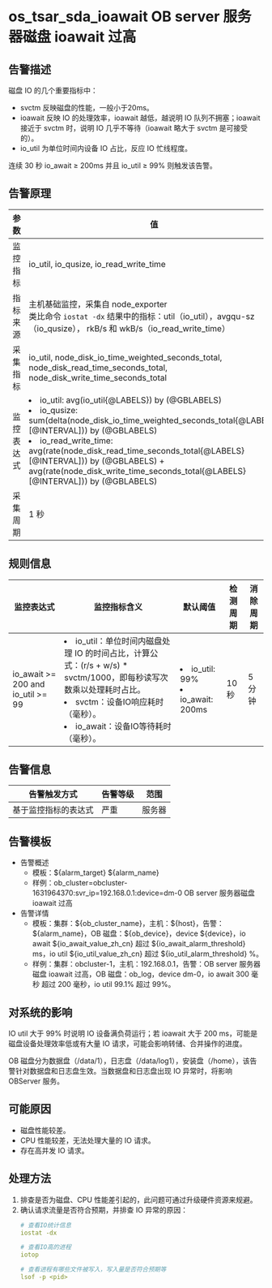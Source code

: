 # os_tsar_sda_ioawait OB server 服务器磁盘 ioawait 过高

## 告警描述

磁盘 IO 的几个重要指标中：
* svctm 反映磁盘的性能，一般小于20ms。
* ioawait 反映 IO 的处理效率，ioawait 越低，越说明 IO 队列不拥塞；ioawait 接近于 svctm 时，说明 IO 几乎不等待（ioawait 略大于 svctm 是可接受的）。
* io_util 为单位时间内设备 IO 占比，反应 IO 忙线程度。

连续 30 秒 io_await ≥ 200ms 并且 io_util ≥ 99% 则触发该告警。

## 告警原理

| 参数 | 值 |
| --- | --- |
| 监控指标 | io_util, io_qusize, io_read_write_time |
| 指标来源 | 主机基础监控，采集自 node_exporter</br>类比命令 `iostat -dx` 结果中的指标：util（io_util），avgqu-sz（io_qusize）， rkB/s 和 wkB/s（io_read_write_time） |
| 采集指标 | io_util, node_disk_io_time_weighted_seconds_total, node_disk_read_time_seconds_total, node_disk_write_time_seconds_total |
| 监控表达式 | <li>io_util: avg(io_util{@LABELS}) by (@GBLABELS)</li><li>io_qusize: sum(delta(node_disk_io_time_weighted_seconds_total{@LABELS}[@INTERVAL])) by (@GBLABELS)</li><li>io_read_write_time: avg(rate(node_disk_read_time_seconds_total{@LABELS}[@INTERVAL])) by (@GBLABELS) + avg(rate(node_disk_write_time_seconds_total{@LABELS}[@INTERVAL])) by (@GBLABELS)</li> |
| 采集周期 | 1 秒 |

## 规则信息

| 监控表达式 | 监控指标含义 | 默认阈值 | 检测周期 | 消除周期 |
| --- | --- | --- | --- | --- |
| io_await >= 200 and io_util >= 99 |<li>io_util：单位时间内磁盘处理 IO 的时间占比，计算公式：(r/s + w/s) * svctm/1000，即每秒读写次数乘以处理耗时占比。</li><li>svctm：设备IO响应耗时（毫秒）。</li><li>io_await：设备IO等待耗时（毫秒）。</li> |<li> io_util: 99%</li><li>io_await: 200ms</li>| 10 秒 | 5 分钟 |

## 告警信息

| 告警触发方式 | 告警等级 | 范围 |
| --- | --- | --- |
| 基于监控指标的表达式 | 严重 | 服务器 |

## 告警模板

* 告警概述
  * 模板：\${alarm_target} ${alarm_name}
  * 样例：ob_cluster=obcluster-1631964370:svr_ip=192.168.0.1:device=dm-0 OB server 服务器磁盘 ioawait 过高
* 告警详情
  * 模板：集群：\${ob_cluster_name}，主机：\${host}，告警：\${alarm_name}，OB 磁盘：\${ob_device}，device \${device}，io await \${io_await_value_zh_cn} 超过 \${io_await_alarm_threshold} ms，io util \${io_util_value_zh_cn} 超过 ${io_util_alarm_threshold} %。
  * 样例：集群：obcluster-1，主机：192.168.0.1，告警：OB server 服务器磁盘 ioawait 过高，OB 磁盘：ob_log，device dm-0，io await 300 毫秒 超过 200 毫秒，io util 99.1% 超过 99%。

## 对系统的影响

IO util 大于 99% 时说明 IO 设备满负荷运行；若 ioawait 大于 200 ms，可能是磁盘设备处理效率低或有大量 IO 请求，可能会影响转储、合并操作的进度。

OB 磁盘分为数据盘（/data/1），日志盘（/data/log1），安装盘（/home），该告警针对数据盘和日志盘生效。当数据盘和日志盘出现 IO 异常时，将影响 OBServer 服务。

## 可能原因

* 磁盘性能较差。
* CPU 性能较差，无法处理大量的 IO 请求。
* 存在高并发 IO 请求。

## 处理方法

1. 排查是否为磁盘、CPU 性能差引起的，此问题可通过升级硬件资源来规避。
2. 确认请求流量是否符合预期，并排查 IO 异常的原因：
    ```yaml
    # 查看IO统计信息
    iostat -dx

    # 查看IO高的进程
    iotop

    # 查看进程有哪些文件被写入，写入量是否符合预期等
    lsof -p <pid>
    ```
